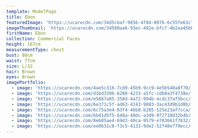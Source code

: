 ```yaml
---
template: ModelPage
title: Ebon
featuredImage: 'https://ucarecdn.com/34d5cbaf-9856-4f84-8976-6c55fe63c780/'
imageThumbnail: 'https://ucarecdn.com/34580aa6-93ec-492e-bfc7-4b2aa45bb46d/'
firstName: Ebon
collection: Commercial Faces
height: 167cm
measurementType: chest
bust: 88cm
waist: 77cm
size: L/32
hair: Brown
eyes: Brown
imagePortfolio:
  - image: 'https://ucarecdn.com/4ae5c316-7cd9-45b9-9cc9-4e5b540a8f70/'
  - image: 'https://ucarecdn.com/d1bd3396-6288-4233-a5fc-cdb8a3f4738e/'
  - image: 'https://ucarecdn.com/e5887a05-358d-4a72-994b-4cdc37af5bcc/'
  - image: 'https://ucarecdn.com/6e371c5f-ad63-4243-9883-3ac43d9b1d8b/'
  - image: 'https://ucarecdn.com/6c75a3e4-83f4-46b8-b285-525e23af7cca/'
  - image: 'https://ucarecdn.com/bb41d5f5-648a-49dc-a3d9-972710d32b4b/'
  - image: 'https://ucarecdn.com/8e685ae4-69d3-49ca-9579-e783661f7832/'
  - image: 'https://ucarecdn.com/ee0631c8-f3c5-4133-9de2-52f40e779ecc/'
---
```


